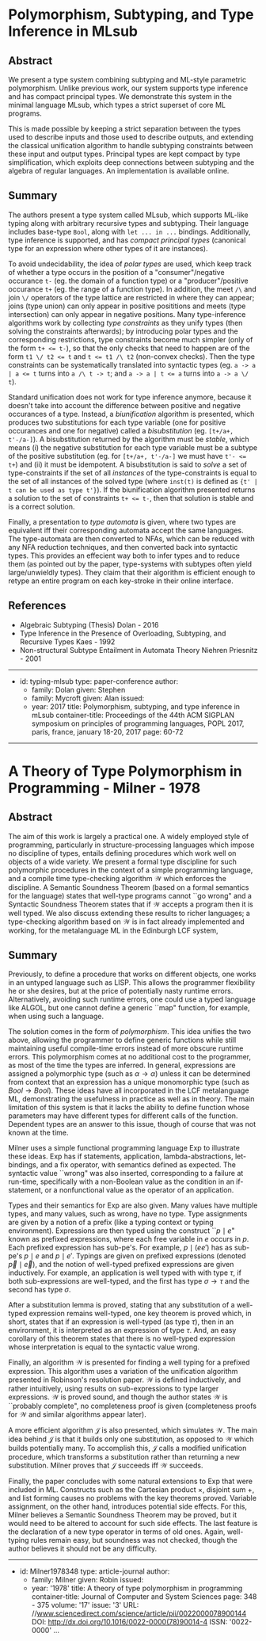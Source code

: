 Polymorphism, Subtyping, and Type Inference in MLsub
====================================================

Abstract
--------

We present a type system combining subtyping and ML-style parametric
polymorphism. Unlike previous work, our system supports type inference and has
compact principal types. We demonstrate this system in the minimal language
MLsub, which types a strict superset of core ML programs.

This is made possible by keeping a strict separation between the types used to
describe inputs and those used to describe outputs, and extending the classical
unification algorithm to handle subtyping constraints between these input and
output types. Principal types are kept compact by type simplification, which
exploits deep connections between subtyping and the algebra of regular
languages. An implementation is available online.

Summary
-------

The authors present a type system called MLsub, which supports ML-like typing
along with arbitrary recursive types and subtyping. Their language includes
base-type `Bool`, along with `let ... in ...` bindings. Additionally, type
inference is supported, and has *compact principal types* (canonical type for an
expression where other types of it are instances).

To avoid undecidability, the idea of *polar types* are used, which keep track of
whether a type occurs in the position of a "consumer"/negative occurance `t-`
(eg. the domain of a function type) or a "producer"/positive occurance `t+` (eg.
the range of a function type). In addition, the meet `/\` and join `\/`
operators of the type lattice are restricted in where they can appear; joins
(type union) can only appear in positive posititions and meets (type
intersection) can only appear in negative positions. Many type-inference
algorithms work by collecting *type constraints* as they unify types (then
solving the constraints afterwards); by introducing polar types and the
corresponding restrictions, type constraints become much simpler (only of the
form `t+ <= t-`), so that the only checks that need to happen are of the form
`t1 \/ t2 <= t` and `t <= t1 /\ t2` (non-convex checks). Then the type
constraints can be systematically translated into syntactic types (eg.
`a -> a | a <= t` turns into `a /\ t -> t`; and `a -> a | t <= a` turns into
`a -> a \/ t`).

Standard unification does not work for type inference anymore, because it
doesn't take into account the difference between positive and negative
occurances of a type. Instead, a *biunification* algorithm is presented, which
produces two substitutions for each type variable (one for positive occurances
and one for negative) called a *bisubstitution* (eg. `[t+/a+, t'-/a-]`). A
bisubstitution returned by the algorithm must be *stable*, which means (i) the
negative substitution for each type variable must be a subtype of the positive
substitution (eg. for `[t+/a+, t'-/a-]` we must have `t'- <= t+`) and (ii) it
must be idempotent. A bisubstitution is said to *solve* a set of
type-constraints if the set of all *instances* of the type-constraints is equal
to the set of all instances of the solved type (where `inst(t)` is defined as
`{t' | t can be used as type t'}`). If the biunification algorithm presented
returns a solution to the set of constraints `t+ <= t-`, then that solution is
stable and is a correct solution.

Finally, a presentation to *type automata* is given, where two types are
equivalent iff their corresponding automata accept the same languages. The
type-automata are then converted to NFAs, which can be reduced with any NFA
reduction techniques, and then converted back into syntactic types. This
provides an effecient way both to infer types and to reduce them (as pointed out
by the paper, type-systems with subtypes often yield large/unwieldly types).
They claim that their algorithm is efficient enough to retype an entire program
on each key-stroke in their online interface.

References
----------

-   Algebraic Subtyping (Thesis)
    Dolan - 2016
-   Type Inference in the Presence of Overloading, Subtyping, and Recursive Types
    Kaes - 1992
-   Non-structural Subtype Entailment in Automata Theory
    Niehren Priesnitz - 2001

---
-   id: typing-mlsub
    type: paper-conference
    author:
    -   family: Dolan
        given: Stephen
    -   family: Mycroft
        given: Alan
    issued:
    -   year: 2017
    title: Polymorphism, subtyping, and type inference in mLsub
    container-title: Proceedings of the 44th ACM SIGPLAN symposium on principles of programming languages, POPL 2017, paris, france, january 18-20, 2017
    page: 60-72
---

A Theory of Type Polymorphism in Programming - Milner - 1978
============================================================

Abstract
--------

The aim of this work is largely a practical one. A widely employed style of
programming, particularly in structure-processing languages which impose no
discipline of types, entails defining procedures which work well on objects of a
wide variety. We present a formal type discipline for such polymorphic
procedures in the context of a simple programming language, and a compile time
type-checking algorithm $\mathcal W$ which enforces the discipline. A Semantic
Soundness Theorem (based on a formal semantics for the language) states that
well-type programs cannot ``go wrong" and a Syntactic Soundness Theorem states
that if $\mathcal W$ accepts a program then it is well typed. We also discuss
extending these results to richer languages; a type-checking algorithm based on
$\mathcal W$ is in fact already implemented and working, for the metalanguage ML
in the Edinburgh LCF system,

Summary
-------

Previously, to define a procedure that works on different objects, one works in
an untyped language such as LISP. This allows the programmer flexibility he or
she desires, but at the price of potentially nasty runtime
errors. Alternatively, avoiding such runtime errors, one could use a typed
language like ALGOL, but one cannot define a generic ``map" function, for
example, when using such a language.

The solution comes in the form of *polymorphism*. This idea unifies the two
above, allowing the programmer to define generic functions while still
maintaining useful compile-time errors instead of more obscure runtime
errors. This polymorphism comes at no additional cost to the programmer, as most
of the time the types are inferred. In general, expressions are assigned a
polymorphic type (such as $\alpha \rightarrow \alpha)$ unless it can be
determined from context that an expression has a unique monomorphic type (such
as $Bool \rightarrow Bool$). These ideas have all incorporated in the LCF
metalanguage ML, demonstrating the usefulness in practice as well as in
theory. The main limitation of this system is that it lacks the ability to
define function whose parameters may have different types for different calls of
the function. Dependent types are an answer to this issue, though of course that
was not known at the time.

Milner uses a simple functional programming language Exp to illustrate these
ideas. Exp has if statements, application, lambda-abstractions, let-bindings,
and a fix operator, with semantics defined as expected. The syntactic value
``wrong" was also inserted, corresponding to a failure at run-time, specifically
with a non-Boolean value as the condition in an if-statement, or a nonfunctional
value as the operator of an application.

Types and their semantics for Exp are also given. Many values have multiple
types, and many values, such as wrong, have no type. Type assignments are given
by a notion of a prefix (like a typing context or typing
environment). Expressions are then typed using the construct ``$p \mid e$" known
as prefixed expressions, where each free variable in $e$ occurs in $p$. Each
prefixed expression has sub-pe's. For example, $p \mid (e e')$ has as sub-pe's
$p \mid e$ and $p \mid e'$. Typings are given on prefixed expressions (denoted
$\Vec{p} \mid \Vec{e}$), and the notion of well-typed prefixed expressions are
given inductively. For example, an application is well typed with with type
$\tau$, if both sub-expressions are well-typed, and the first has type $\sigma
\rightarrow \tau$ and the second has type $\sigma$.

After a substitution lemma is proved, stating that any substitution of a
well-typed expression remains well-typed, one key theorem is proved which, in
short, states that if an expression is well-typed (as type $\tau$), then in an
environment, it is interpreted as an expression of type $\tau$. And, an easy
corollary of this theorem states that there is no well-typed expression whose
interpretation is equal to the syntactic value wrong.

Finally, an algorithm $\mathcal W$ is presented for finding a well typing for a
prefixed expression. This algorithm uses a variation of the unification
algorithm presented in Robinson's resolution paper. $\mathcal W$ is defined
inductively, and rather intuitively, using results on sub-expressions to type
larger expressions. $\mathcal W$ is proved sound, and though the author states
$\mathcal W$ is ``probably complete", no completeness proof is given
(completeness proofs for $\mathcal W$ and similar algorithms appear later).

A more efficient algorithm $\mathcal J$ is also presented, which simulates
$\mathcal W$. The main idea behind $\mathcal J$ is that it builds only one
substitution, as opposed to $\mathcal W$ which builds potentially many. To
accomplish this, $\mathcal J$ calls a modified unification procedure, which
transforms a substitution rather than returning a new substitution. Milner
proves that $\mathcal J$ succeeds iff $\mathcal W$ succeeds.

Finally, the paper concludes with some natural extensions to Exp that were
included in ML. Constructs such as the Cartesian product $\times$, disjoint sum
$\plus$, and list forming causes no problems with the key theorems
proved. Variable assignment, on the other hand, introduces potential side
effects. For this, Milner believes a Semantic Soundness Theorem may be proved,
but it would need to be altered to account for such side effects. The last
feature is the declaration of a new type operator in terms of old ones. Again,
well-typing rules remain easy, but soundness was not checked, though the author
believes it should not be any difficulty.

---
- id: Milner1978348
  type: article-journal
  author:
  - family: Milner
    given: Robin
  issued:
  - year: '1978'
  title: A theory of type polymorphism in programming
  container-title: Journal of Computer and System Sciences
  page: 348 - 375
  volume: '17'
  issue: '3'
  URL: //www.sciencedirect.com/science/article/pii/0022000078900144
  DOI: http://dx.doi.org/10.1016/0022-0000(78)90014-4
  ISSN: '0022-0000'
...
